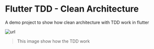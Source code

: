 # Flutter TDD - Clean Architecture

A demo project to show how clean architecture with TDD work in flutter

![url](https://miro.medium.com/max/834/0*zUtZYiJ1bDTugOYY)
> This image show how the TDD work